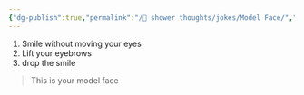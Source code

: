```yaml
---
{"dg-publish":true,"permalink":"/🚿 shower thoughts/jokes/Model Face/","tags":["party_trick","interactive"]}
---
```


1. Smile without moving your eyes
2. Lift your eyebrows
3. drop the smile

> This is your model face